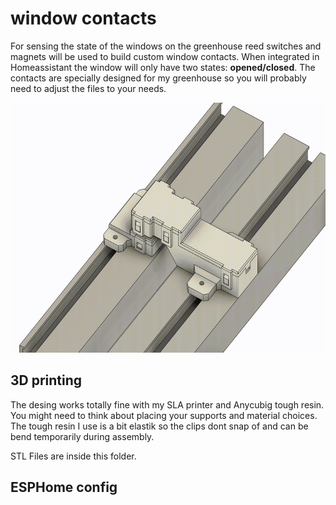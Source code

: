 # window contacts

For sensing the state of the windows on the greenhouse reed switches and magnets will be used to build custom window contacts. When integrated in Homeassistant the window will only have two states: **opened/closed**. The contacts are specially designed for my greenhouse so you will probably need to adjust the files to your needs.

<img src="./images/window_contact.gif" height="400" />

## 3D printing

The desing works totally fine with my SLA printer and Anycubig tough resin. You might need to think about placing your supports and material choices. The tough resin I use is a bit elastik so the clips dont snap of and can be bend temporarily during assembly.

STL Files are inside this folder.

## ESPHome config